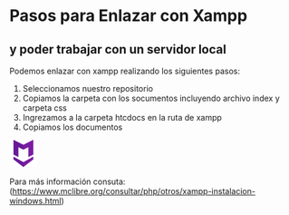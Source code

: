 
# Pasos para Enlazar con Xampp
## y poder trabajar con un servidor local

Podemos enlazar con xampp realizando los siguientes pasos:

1. Seleccionamos nuestro repositorio
2. Copiamos la carpeta con los socumentos incluyendo archivo index y carpeta css
3. Ingrezamos a la carpeta htcdocs en la ruta de xampp
4. Copiamos los documentos

![alt text](https://github.com/adam-p/markdown-here/raw/master/src/common/images/icon48.png "Logo Title Text 1")

Para más información consuta: (https://www.mclibre.org/consultar/php/otros/xampp-instalacion-windows.html)

